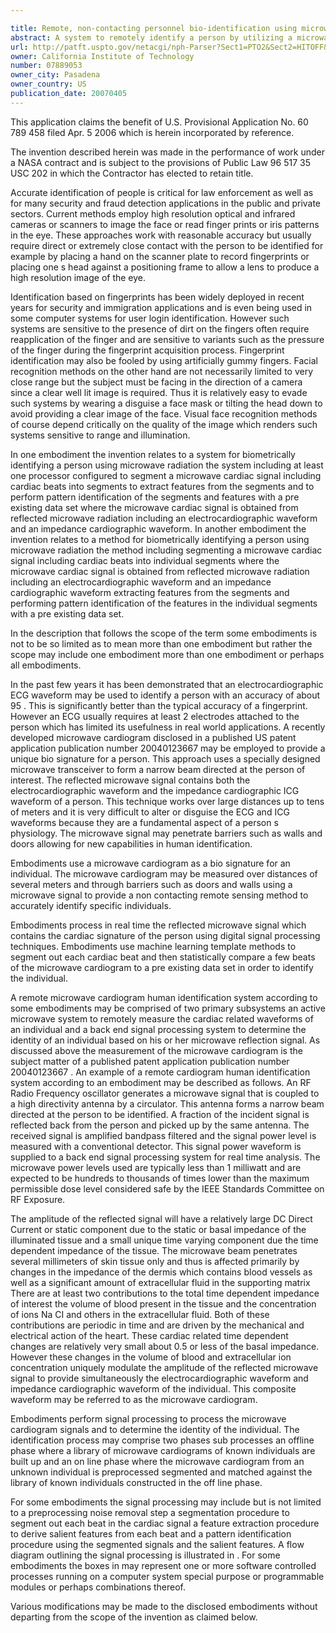 ```yaml
---

title: Remote, non-contacting personnel bio-identification using microwave radiation
abstract: A system to remotely identify a person by utilizing a microwave cardiogram, where some embodiments segment a signal representing cardiac beats into segments, extract features from the segments, and perform pattern identification of the segments and features with a pre-existing data set. Other embodiments are described and claimed.
url: http://patft.uspto.gov/netacgi/nph-Parser?Sect1=PTO2&Sect2=HITOFF&p=1&u=%2Fnetahtml%2FPTO%2Fsearch-adv.htm&r=1&f=G&l=50&d=PALL&S1=07889053&OS=07889053&RS=07889053
owner: California Institute of Technology
number: 07889053
owner_city: Pasadena
owner_country: US
publication_date: 20070405
---
```

This application claims the benefit of U.S. Provisional Application No. 60 789 458 filed Apr. 5 2006 which is herein incorporated by reference.

The invention described herein was made in the performance of work under a NASA contract and is subject to the provisions of Public Law 96 517 35 USC 202 in which the Contractor has elected to retain title.

Accurate identification of people is critical for law enforcement as well as for many security and fraud detection applications in the public and private sectors. Current methods employ high resolution optical and infrared cameras or scanners to image the face or read finger prints or iris patterns in the eye. These approaches work with reasonable accuracy but usually require direct or extremely close contact with the person to be identified for example by placing a hand on the scanner plate to record fingerprints or placing one s head against a positioning frame to allow a lens to produce a high resolution image of the eye.

Identification based on fingerprints has been widely deployed in recent years for security and immigration applications and is even being used in some computer systems for user login identification. However such systems are sensitive to the presence of dirt on the fingers often require reapplication of the finger and are sensitive to variants such as the pressure of the finger during the fingerprint acquisition process. Fingerprint identification may also be fooled by using artificially gummy fingers. Facial recognition methods on the other hand are not necessarily limited to very close range but the subject must be facing in the direction of a camera since a clear well lit image is required. Thus it is relatively easy to evade such systems by wearing a disguise a face mask or tilting the head down to avoid providing a clear image of the face. Visual face recognition methods of course depend critically on the quality of the image which renders such systems sensitive to range and illumination.

In one embodiment the invention relates to a system for biometrically identifying a person using microwave radiation the system including at least one processor configured to segment a microwave cardiac signal including cardiac beats into segments to extract features from the segments and to perform pattern identification of the segments and features with a pre existing data set where the microwave cardiac signal is obtained from reflected microwave radiation including an electrocardiographic waveform and an impedance cardiographic waveform. In another embodiment the invention relates to a method for biometrically identifying a person using microwave radiation the method including segmenting a microwave cardiac signal including cardiac beats into individual segments where the microwave cardiac signal is obtained from reflected microwave radiation including an electrocardiographic waveform and an impedance cardiographic waveform extracting features from the segments and performing pattern identification of the features in the individual segments with a pre existing data set.

In the description that follows the scope of the term some embodiments is not to be so limited as to mean more than one embodiment but rather the scope may include one embodiment more than one embodiment or perhaps all embodiments.

In the past few years it has been demonstrated that an electrocardiographic ECG waveform may be used to identify a person with an accuracy of about 95 . This is significantly better than the typical accuracy of a fingerprint. However an ECG usually requires at least 2 electrodes attached to the person which has limited its usefulness in real world applications. A recently developed microwave cardiogram disclosed in a published US patent application publication number 20040123667 may be employed to provide a unique bio signature for a person. This approach uses a specially designed microwave transceiver to form a narrow beam directed at the person of interest. The reflected microwave signal contains both the electrocardiographic waveform and the impedance cardiographic ICG waveform of a person. This technique works over large distances up to tens of meters and it is very difficult to alter or disguise the ECG and ICG waveforms because they are a fundamental aspect of a person s physiology. The microwave signal may penetrate barriers such as walls and doors allowing for new capabilities in human identification.

Embodiments use a microwave cardiogram as a bio signature for an individual. The microwave cardiogram may be measured over distances of several meters and through barriers such as doors and walls using a microwave signal to provide a non contacting remote sensing method to accurately identify specific individuals.

Embodiments process in real time the reflected microwave signal which contains the cardiac signature of the person using digital signal processing techniques. Embodiments use machine learning template methods to segment out each cardiac beat and then statistically compare a few beats of the microwave cardiogram to a pre existing data set in order to identify the individual.

A remote microwave cardiogram human identification system according to some embodiments may be comprised of two primary subsystems an active microwave system to remotely measure the cardiac related waveforms of an individual and a back end signal processing system to determine the identity of an individual based on his or her microwave reflection signal. As discussed above the measurement of the microwave cardiogram is the subject matter of a published patent application publication number 20040123667 . An example of a remote cardiogram human identification system according to an embodiment may be described as follows. An RF Radio Frequency oscillator generates a microwave signal that is coupled to a high directivity antenna by a circulator. This antenna forms a narrow beam directed at the person to be identified. A fraction of the incident signal is reflected back from the person and picked up by the same antenna. The received signal is amplified bandpass filtered and the signal power level is measured with a conventional detector. This signal power waveform is supplied to a back end signal processing system for real time analysis. The microwave power levels used are typically less than 1 milliwatt and are expected to be hundreds to thousands of times lower than the maximum permissible dose level considered safe by the IEEE Standards Committee on RF Exposure.

The amplitude of the reflected signal will have a relatively large DC Direct Current or static component due to the static or basal impedance of the illuminated tissue and a small unique time varying component due the time dependent impedance of the tissue. The microwave beam penetrates several millimeters of skin tissue only and thus is affected primarily by changes in the impedance of the dermis which contains blood vessels as well as a significant amount of extracellular fluid in the supporting matrix There are at least two contributions to the total time dependent impedance of interest the volume of blood present in the tissue and the concentration of ions Na CI and others in the extracellular fluid. Both of these contributions are periodic in time and are driven by the mechanical and electrical action of the heart. These cardiac related time dependent changes are relatively very small about 0.5 or less of the basal impedance. However these changes in the volume of blood and extracellular ion concentration uniquely modulate the amplitude of the reflected microwave signal to provide simultaneously the electrocardiographic waveform and impedance cardiographic waveform of the individual. This composite waveform may be referred to as the microwave cardiogram.

Embodiments perform signal processing to process the microwave cardiogram signals and to determine the identity of the individual. The identification process may comprise two phases sub processes an offline phase where a library of microwave cardiograms of known individuals are built up and an on line phase where the microwave cardiogram from an unknown individual is preprocessed segmented and matched against the library of known individuals constructed in the off line phase.

For some embodiments the signal processing may include but is not limited to a preprocessing noise removal step a segmentation procedure to segment out each beat in the cardiac signal a feature extraction procedure to derive salient features from each beat and a pattern identification procedure using the segmented signals and the salient features. A flow diagram outlining the signal processing is illustrated in . For some embodiments the boxes in may represent one or more software controlled processes running on a computer system special purpose or programmable modules or perhaps combinations thereof.

Various modifications may be made to the disclosed embodiments without departing from the scope of the invention as claimed below.

